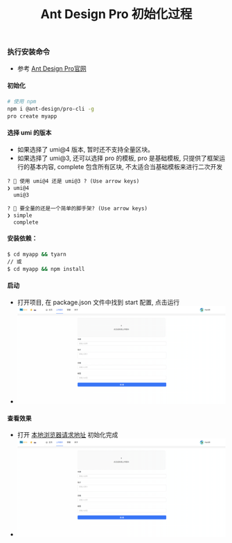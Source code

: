 ﻿---
layout: mypost
title: Ant Design Pro 初始化过程
categories: [ Ant Design Pro, 前端, 用户中心项目 ]
---

### 执行安装命令

- 参考 [Ant Design Pro官网](https://pro.ant.design/zh-CN/docs/getting-started)

#### 初始化

```bash
# 使用 npm
npm i @ant-design/pro-cli -g
pro create myapp
```

#### 选择 umi 的版本

- 如果选择了 umi@4 版本, 暂时还不支持全量区块。
- 如果选择了 umi@3, 还可以选择 pro 的模板, pro 是基础模板, 只提供了框架运行的基本内容, complete 包含所有区块,
  不太适合当基础模板来进行二次开发

```
? 🐂 使用 umi@4 还是 umi@3 ? (Use arrow keys)
❯ umi@4
  umi@3
```

```
? 🚀 要全量的还是一个简单的脚手架? (Use arrow keys)
❯ simple
  complete
```

#### 安装依赖：

```bash
$ cd myapp && tyarn
// 或
$ cd myapp && npm install
```

#### 启动

- 打开项目, 在 package.json 文件中找到 start 配置, 点击运行
- ![运行](img.png)

#### 查看效果

- 打开 [本地浏览器请求地址](http://localhost:8000/) 初始化完成
- ![浏览器运行效果](img.png)
